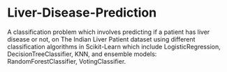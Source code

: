 # Liver-Disease-Prediction
A classification problem which involves predicting if a patient has liver disease or not, on The Indian Liver Patient dataset using different classification algorithms in Scikit-Learn which include LogisticRegression, DecisionTreeClassifier, KNN, and ensemble models: RandomForestClassifier, VotingClassifier.
